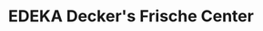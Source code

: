 ---
title: "EDEKA Decker's Frische Center"
url: /appenweier/edeka-deckers-frische-center/
shop: Supermarkt
---